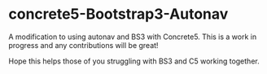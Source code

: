 concrete5-Bootstrap3-Autonav
============================

A modification to using autonav and BS3 with Concrete5. This is a work in progress and any contributions will be great! 

Hope this helps those of you struggling with BS3 and C5 working together.
